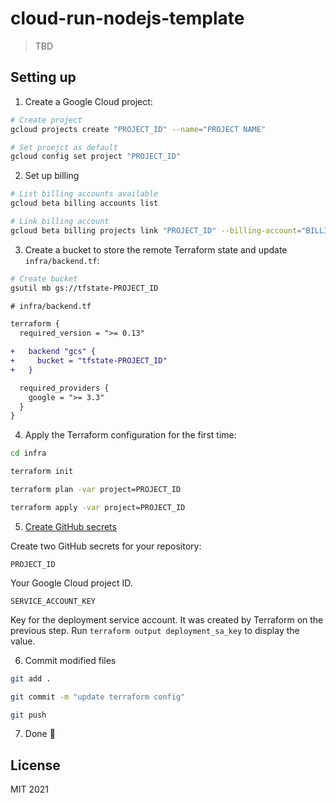 # cloud-run-nodejs-template

> TBD

## Setting up

1. Create a Google Cloud project:

```bash
# Create project
gcloud projects create "PROJECT_ID" --name="PROJECT NAME"

# Set proejct as default
gcloud config set project "PROJECT_ID"
```

2. Set up billing

```bash
# List billing accounts available
gcloud beta billing accounts list

# Link billing account
gcloud beta billing projects link "PROJECT_ID" --billing-account="BILLING_ACCOUNT_ID"
```

3. Create a bucket to store the remote Terraform state and update `infra/backend.tf`:

```bash
# Create bucket
gsutil mb gs://tfstate-PROJECT_ID
```

```diff
# infra/backend.tf

terraform {
  required_version = ">= 0.13"

+   backend "gcs" {
+     bucket = "tfstate-PROJECT_ID"
+   }

  required_providers {
    google = ">= 3.3"
  }
}
```

4. Apply the Terraform configuration for the first time:

```bash
cd infra

terraform init

terraform plan -var project=PROJECT_ID

terraform apply -var project=PROJECT_ID
```

5. [Create GitHub secrets](https://docs.github.com/en/actions/reference/encrypted-secrets#creating-encrypted-secrets-for-a-repository)

Create two GitHub secrets for your repository:

`PROJECT_ID`

Your Google Cloud project ID.

`SERVICE_ACCOUNT_KEY`

Key for the deployment service account. It was created by Terraform on the previous step. Run `terraform output deployment_sa_key` to display the value.

6. Commit modified files

```bash
git add .

git commit -m "update terraform config"

git push
```

7. Done 🎉

## License

MIT 2021
